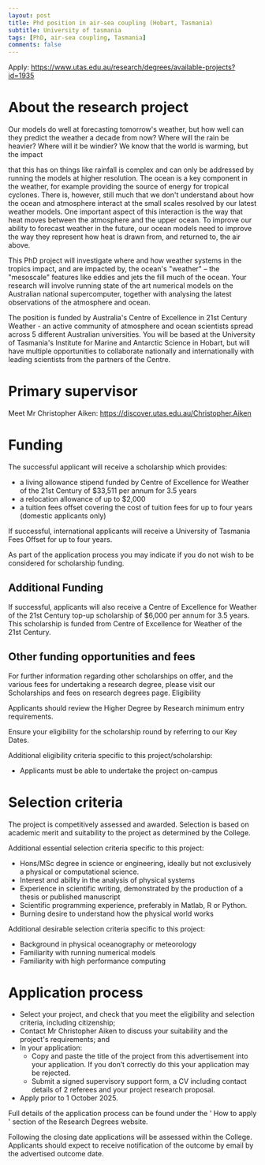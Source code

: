 ```yaml
---
layout: post
title: Phd position in air-sea coupling (Hobart, Tasmania)
subtitle: University of tasmania
tags: [PhD, air-sea coupling, Tasmania]
comments: false
---
```


Apply: https://www.utas.edu.au/research/degrees/available-projects?id=1935

# About the research project

Our models do well at forecasting tomorrow's weather, but how well can they predict the weather a decade from now? Where will the rain be heavier? Where will it be windier? We know that the world is warming, but the impact

that this has on things like rainfall is complex and can only be addressed by running the models at higher resolution. The ocean is a key component in the weather, for example providing the source of energy for tropical cyclones. There is, however, still much that we don't understand about how the ocean and atmosphere interact at the small scales resolved by our latest weather models. One important aspect of this interaction is the way that heat moves between the atmosphere and the upper ocean. To improve our ability to forecast weather in the future, our ocean models need to improve the way they represent how heat is drawn from, and returned to, the air above.

This PhD project will investigate where and how weather systems in the tropics impact, and are impacted by, the ocean's "weather" – the "mesoscale" features like eddies and jets the fill much of the ocean. Your research will involve running state of the art numerical models on the Australian national supercomputer, together with analysing the latest observations of the atmosphere and ocean.

The position is funded by Australia's Centre of Excellence in 21st Century Weather - an active community of atmosphere and ocean scientists spread across 5 different Australian universities. You will be based at the University of Tasmania's Institute for Marine and Antarctic Science in Hobart, but will have multiple opportunities to collaborate nationally and internationally with leading scientists from the partners of the Centre.

# Primary supervisor

Meet Mr Christopher Aiken: https://discover.utas.edu.au/Christopher.Aiken 

# Funding

The successful applicant will receive a scholarship which provides:

* a living allowance stipend funded by Centre of Excellence for Weather of the 21st Century of $33,511 per annum for 3.5 years
* a relocation allowance of up to $2,000
* a tuition fees offset covering the cost of tuition fees for up to four years (domestic applicants only)

If successful, international applicants will receive a University of Tasmania Fees Offset for up to four years.

As part of the application process you may indicate if you do not wish to be considered for scholarship funding.

## Additional Funding

If successful, applicants will also receive a Centre of Excellence for Weather of the 21st Century top-up scholarship of $6,000 per annum for 3.5 years. This scholarship is funded from Centre of Excellence for Weather of the 21st Century.

## Other funding opportunities and fees

For further information regarding other scholarships on offer, and the various fees for undertaking a research degree, please visit our Scholarships and fees on research degrees page.
Eligibility

Applicants should review the Higher Degree by Research minimum entry requirements.

Ensure your eligibility for the scholarship round by referring to our Key Dates.

Additional eligibility criteria specific to this project/scholarship:

- Applicants must be able to undertake the project on-campus

# Selection criteria

The project is competitively assessed and awarded. Selection is based on academic merit and suitability to the project as determined by the College.

Additional essential selection criteria specific to this project:

* Hons/MSc degree in science or engineering, ideally but not exclusively a physical or computational science.
* Interest and ability in the analysis of physical systems
* Experience in scientific writing, demonstrated by the production of a thesis or published manuscript
* Scientific programming experience, preferably in Matlab, R or Python.
* Burning desire to understand how the physical world works

Additional desirable selection criteria specific to this project:

* Background in physical oceanography or meteorology
* Familiarity with running numerical models
* Familiarity with high performance computing

# Application process

* Select your project, and check that you meet the eligibility and selection criteria, including citizenship;
* Contact Mr Christopher Aiken to discuss your suitability and the project's requirements; and
* In your application:
  * Copy and paste the title of the project from this advertisement into your application. If you don’t correctly do this your application may be rejected.
  * Submit a signed supervisory support form, a CV including contact details of 2 referees and your project research proposal.
* Apply prior to 1 October 2025.

Full details of the application process can be found under the ' How to apply ' section of the Research Degrees website.

Following the closing date applications will be assessed within the College. Applicants should expect to receive notification of the outcome by email by the advertised outcome date.

